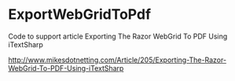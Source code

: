ExportWebGridToPdf
==================

Code to support article Exporting The Razor WebGrid To PDF Using iTextSharp

http://www.mikesdotnetting.com/Article/205/Exporting-The-Razor-WebGrid-To-PDF-Using-iTextSharp